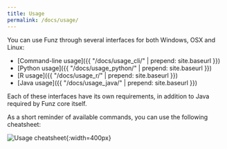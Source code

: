 ```yaml
---
title: Usage
permalink: /docs/usage/
---
```


You can use Funz through several interfaces for both Windows, OSX and Linux:

  * [Command-line usage]({{ "/docs/usage_cli/" | prepend: site.baseurl }}) 
  * [Python usage]({{ "/docs/usage_python/" | prepend: site.baseurl }}) 
  * [R usage]({{ "/docs/usage_r/" | prepend: site.baseurl }}) 
  * [Java usage]({{ "/docs/usage_java/" | prepend: site.baseurl }})

Each of these interfaces have its own requirements, in addition to Java required by Funz core itself.

As a short reminder of available commands, you can use the following cheatsheet:

![Usage cheatsheet](usage_cheatsheet.png){:width=400px}
